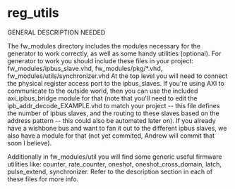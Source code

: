 # reg_utils
GENERAL DESCRIPTION NEEDED

The fw_modules directory includes the modules necessary for the generator to work correctly, as well as some handy utilities (optional).
For generator to work you should include these files in your project: fw_modules/ipbus_slave.vhd, fw_modules/pkg/*.vhd, fw_modules/utils/synchronizer.vhd
At the top level you will need to connect the physical register access port to the ipbus_slaves. If you're using AXI to communicate to the outside world, then you can use the included axi_ipbus_bridge module for that (note that you'll need to edit the ipb_addr_decode_EXAMPLE.vhd to match your project -- this file defines the number of ipbus slaves, and the routing to these slaves based on the address pattern -- this could also be automated later on).
If you already have a wishbone bus and want to fan it out to the different ipbus slaves, we also have a module for that (not yet commited, Andrew will commit that soon I believe).

Additionally in fw_modules/util you will find some generic useful firmware utilities like: counter, rate_counter, oneshot, oneshot_cross_domain, latch, pulse_extend, synchronizer. Refer to the description section in each of these files for more info.
